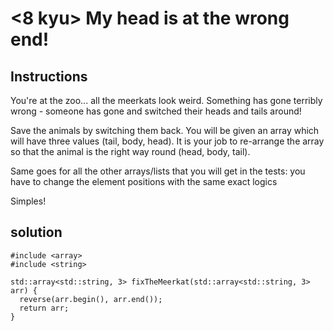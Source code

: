 # <8 kyu> My head is at the wrong end!

## Instructions

You're at the zoo... all the meerkats look weird. Something has gone terribly wrong - someone has gone and switched their heads and tails around!

Save the animals by switching them back. You will be given an array which will have three values (tail, body, head). It is your job to re-arrange the array so that the animal is the right way round (head, body, tail).

Same goes for all the other arrays/lists that you will get in the tests: you have to change the element positions with the same exact logics

Simples!

## solution

```
#include <array>
#include <string>

std::array<std::string, 3> fixTheMeerkat(std::array<std::string, 3> arr) {
  reverse(arr.begin(), arr.end());
  return arr;
}
```

